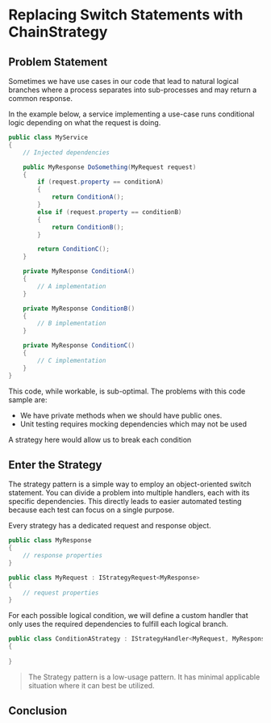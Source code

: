 # Replacing Switch Statements with ChainStrategy

## Problem Statement

Sometimes we have use cases in our code that lead to natural logical branches where a process separates into sub-processes and may return a common response.

In the example below, a service implementing a use-case runs conditional logic depending on what the request is doing.

```csharp
public class MyService
{
    // Injected dependencies

    public MyResponse DoSomething(MyRequest request)
    {
        if (request.property == conditionA)
        {
            return ConditionA();
        }
        else if (request.property == conditionB)
        {
            return ConditionB();
        }

        return ConditionC();
    }

    private MyResponse ConditionA()
    {
        // A implementation
    }

    private MyResponse ConditionB()
    {
        // B implementation
    }

    private MyResponse ConditionC()
    {
        // C implementation
    }
}
```

This code, while workable, is sub-optimal. The problems with this code sample are:

- We have private methods when we should have public ones.
- Unit testing requires mocking dependencies which may not be used

A strategy here would allow us to break each condition

## Enter the Strategy

The strategy pattern is a simple way to employ an object-oriented switch statement. You can divide a problem into multiple handlers, each with its specific dependencies. This directly leads to easier automated testing because each test can focus on a single purpose.

Every strategy has a dedicated request and response object.

```csharp
public class MyResponse
{
    // response properties
}
```

```csharp
public class MyRequest : IStrategyRequest<MyResponse>
{
    // request properties
}
```

For each possible logical condition, we will define a custom handler that only uses the required dependencies to fulfill each logical branch.

```csharp
public class ConditionAStrategy : IStrategyHandler<MyRequest, MyResponse>
{
    
}
```

> The Strategy pattern is a low-usage pattern. It has minimal applicable situation where it can best be utilized.

## Conclusion
